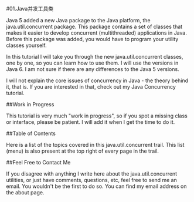 #01.Java并发工具类

Java 5 added a new Java package to the Java platform, the java.util.concurrent package. This package contains a set of classes that makes it easier to develop concurrent (multithreaded) applications in Java. Before this package was added, you would have to program your utility classes yourself.

In this tutorial I will take you through the new java.util.concurrent classes, one by one, so you can learn how to use them. I will use the versions in Java 6. I am not sure if there are any differences to the Java 5 versions.

I will not explain the core issues of concurrency in Java - the theory behind it, that is. If you are interested in that, check out my Java Concurrency tutorial.


##Work in Progress

This tutorial is very much "work in progress", so if you spot a missing class or interface, please be patient. I will add it when I get the time to do it.


##Table of Contents

Here is a list of the topics covered in this java.util.concurrent trail. This list (menu) is also present at the top right of every page in the trail.


##Feel Free to Contact Me

If you disagree with anything I write here about the java.util.concurrent utilities, or just have comments, questions, etc, feel free to send me an email. You wouldn't be the first to do so. You can find my email address on the about page.

